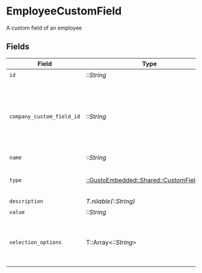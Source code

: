 # EmployeeCustomField

A custom field of an employee


## Fields

| Field                                                                              | Type                                                                               | Required                                                                           | Description                                                                        |
| ---------------------------------------------------------------------------------- | ---------------------------------------------------------------------------------- | ---------------------------------------------------------------------------------- | ---------------------------------------------------------------------------------- |
| `id`                                                                               | *::String*                                                                         | :heavy_check_mark:                                                                 | N/A                                                                                |
| `company_custom_field_id`                                                          | *::String*                                                                         | :heavy_check_mark:                                                                 | This is the id of the response object from when you get the company custom fields  |
| `name`                                                                             | *::String*                                                                         | :heavy_check_mark:                                                                 | N/A                                                                                |
| `type`                                                                             | [::GustoEmbedded::Shared::CustomFieldType](../../models/shared/customfieldtype.md) | :heavy_check_mark:                                                                 | Input type for the custom field.                                                   |
| `description`                                                                      | *T.nilable(::String)*                                                              | :heavy_minus_sign:                                                                 | N/A                                                                                |
| `value`                                                                            | *::String*                                                                         | :heavy_check_mark:                                                                 | N/A                                                                                |
| `selection_options`                                                                | T::Array<*::String*>                                                               | :heavy_minus_sign:                                                                 | An array of options for fields of type radio. Otherwise, null.                     |